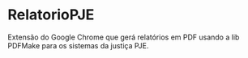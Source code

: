 # RelatorioPJE
 Extensão do Google Chrome que gerá relatórios em PDF usando a lib PDFMake para os sistemas da justiça PJE.
